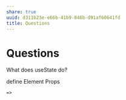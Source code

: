 ```yaml
---
share: true
uuid: d311b23e-e66b-41b9-846b-d91af60641fd
title: Questions
---
```

# Questions
What does useState do?

define Element Props

`=>`